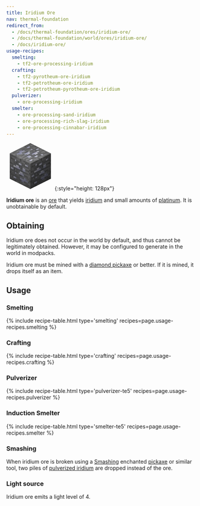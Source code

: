 ```yaml
---
title: Iridium Ore
nav: thermal-foundation
redirect_from:
  - /docs/thermal-foundation/ores/iridium-ore/
  - /docs/thermal-foundation/world/ores/iridium-ore/
  - /docs/iridium-ore/
usage-recipes:
  smelting:
    - tf2-ore-processing-iridium
  crafting:
    - tf2-pyrotheum-ore-iridium
    - tf2-petrotheum-ore-iridium
    - tf2-petrotheum-pyrotheum-ore-iridium
  pulverizer:
    - ore-processing-iridium
  smelter:
    - ore-processing-sand-iridium
    - ore-processing-rich-slag-iridium
    - ore-processing-cinnabar-iridium
---
```


![Iridium ore](/assets/images/thermal-foundation/ore-iridium.png){:style="height: 128px"}


**Iridium ore** is an [ore](https://minecraft.gamepedia.com/Ore) that yields
[iridium](/docs/thermal-foundation/iridium-ingot/) and small amounts of
[platinum](/docs/thermal-foundation/platinum-ingot/). It is unobtainable by default.


Obtaining
---------

Iridium ore does not occur in the world by default, and thus cannot be
legitimately obtained. However, it may be configured to generate in the world in
modpacks.

Iridium ore must be mined with a [diamond
pickaxe](https://minecraft.gamepedia.com/Pickaxe) or better. If it is mined, it
drops itself as an item.


Usage
-----

### Smelting
{% include recipe-table.html type='smelting' recipes=page.usage-recipes.smelting %}

### Crafting
{% include recipe-table.html type='crafting' recipes=page.usage-recipes.crafting %}

### Pulverizer
{% include recipe-table.html type='pulverizer-te5' recipes=page.usage-recipes.pulverizer %}

### Induction Smelter
{% include recipe-table.html type='smelter-te5' recipes=page.usage-recipes.smelter %}

### Smashing
When iridium ore is broken using a [Smashing](/docs/cofh-core/smashing/)
enchanted [pickaxe](https://minecraft.gamepedia.com/Pickaxe) or similar tool,
two piles of [pulverized iridium](/docs/thermal-foundation/pulverized-iridium/)
are dropped instead of the ore.

### Light source
Iridium ore emits a light level of 4.
